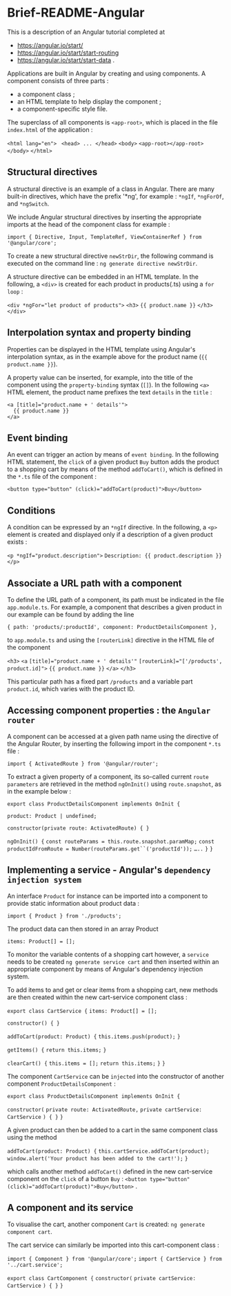 # Brief-README-Angular

This is a description of an Angular tutorial completed at
- https://angular.io/start/
- https://angular.io/start/start-routing
- https://angular.io/start/start-data .

Applications are built in Angular by creating and using components.
A component consists of three parts :
- a component class ;
- an HTML template to help display the component ;
- a component-specific style file.

The superclass of all components is `<app-root>`, which is placed in the file `index.html` of the application :

`<html lang="en">`
 ` <head> ... </head>`
    `<body>`
     	`<app-root></app-root>`
   ` </body>`
`</html>`


Structural directives
---------------------

A structural directive is an example of a class in Angular. There are many built-in directives, which have the prefix '*ng', for example :
`*ngIf`, `*ngForOf`, and `*ngSwitch`.

We include Angular structural directives by inserting the appropriate imports at the head of the component class for example :

`import { Directive, Input, TemplateRef, ViewContainerRef } from '@angular/core';`

To create a new structural directive `newStrDir`, the following command is executed on the command line :
`ng generate directive newStrDir`.

A structure directive can be embedded in an HTML template. In the following, a `<div>` is created for each product in products(.ts) using a `for loop` :

`<div *ngFor="let product of products">`
  `<h3>`
      `{{ product.name }}`
  `</h3>`
`</div>`


Interpolation syntax and property binding
-----------------------------------------

Properties can be displayed in the HTML template using Angular's interpolation syntax, as in the example above for the product name (`{{ product.name }}`).

A property value can be inserted, for example, into the title of the component using the `property-binding` syntax (`[]`). In the following `<a>` HTML element, the product name prefixes the text `details` in the `title` :

    <a [title]="product.name + ' details'">
      {{ product.name }}
    </a>


Event binding
-------------

An event can trigger an action by means of `event binding`. In the following HTML statement, the `click` of a given product `Buy` button adds the product to a shopping cart by means of the method `addToCart()`, which is defined in the `*.ts` file of the component :

  `<button type="button" (click)="addToCart(product)">Buy</button>`


Conditions
----------

A condition can be expressed by an `*ngIf` directive. In the following, a `<p>` element is created and displayed only if a description of a given product exists : 

  `<p *ngIf="product.description">`
    `Description: {{ product.description }}`
  `</p>`


Associate a URL path with a component
-------------------------------------

To define the URL path of a component, its path must be indicated in the file
`app.module.ts`.
For example, a component that describes a given product in our example can be found by adding the line

`{ path: 'products/:productId', component: ProductDetailsComponent },`

to `app.module.ts` and using the `[routerLink]` directive in the HTML file of the component

  `<h3>`
    `<a`
      `[title]="product.name + ' details'"`
      `[routerLink]="['/products', product.id]">`
      `{{ product.name }}`
    `</a>`
  `</h3>`
  
This particular path has a fixed part `/products` and a variable part `product.id`, which varies with the product ID.


Accessing component properties : the `Angular router`
-----------------------------------------------------

A component can be accessed at a given path name using the directive of the Angular Router, by inserting the following import in the component `*.ts` file :

`import { ActivatedRoute } from '@angular/router';`

To extract a given property of a component, its so-called current `route parameters` are retrieved in the method `ngOnInit()` using `route.snapshot`, as in the example below :

`export class ProductDetailsComponent implements OnInit {`

  `product: Product | undefined;`

  `constructor(private route: ActivatedRoute) { }`

  `ngOnInit() {`
  	`const routeParams = this.route.snapshot.paramMap;`
  	`const productIdFromRoute = Number(routeParams.get``('productId'));`
	`…..`
   `}`
`}`



Implementing a service -  Angular's `dependency injection system`
-----------------------------------------------------------------------

An interface `Product` for instance can be imported into a component to provide static information about product data :

`import { Product } from './products';`

The product data can then stored in an array Product

`items: Product[] = [];`

To monitor the variable contents of a shopping cart however, a `service` needs to be created 
`ng generate service cart`
and then inserted within an appropriate component by means of Angular's dependency injection system. 

To add items to and get or clear items from a shopping cart, new methods are then created within the new cart-service component class : 

`export class CartService {`
  `items: Product[] = [];`  
  
  `constructor() { }`
  
  `addToCart(product: Product) {`
    `this.items.push(product);`
  `}`

  `getItems() {`
    `return this.items;`
  `}`

  `clearCart() {`
    `this.items = [];`
    `return this.items;`
  `}`
`}`

The component `CartService` can be `injected` into the constructor of another component `ProductDetailsComponent` :

`export class ProductDetailsComponent implements OnInit {`

  `constructor(`
    `private route: ActivatedRoute,`
    `private cartService: CartService`
  `) { }`
`}`

A given product can then be added to a cart in the same component class using the method

  `addToCart(product: Product) {`
    `this.cartService.addToCart(product);`
    `window.alert('Your product has been added to the cart!');`
  `}`

which calls another method `addToCart()` defined in the new cart-service component on the `click` of a button `Buy` :
  `<button type="button" (click)="addToCart(product)">Buy</button>` .


A component and its service
---------------------------

To visualise the cart, another component `Cart` is created:
`ng generate component cart`.

The cart service can similarly be imported into this cart-component class :

`import { Component } from '@angular/core';`
`import { CartService } from '../cart.service';`

`export class CartComponent {`
  `constructor(`
    `private cartService: CartService`
  `) { }`
`}`